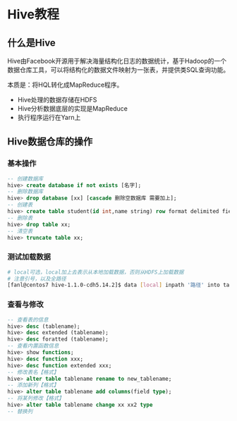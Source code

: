 # Hive教程

## 什么是Hive

Hive由Facebook开源用于解决海量结构化日志的数据统计，基于Hadoop的一个数据仓库工具，可以将结构化的数据文件映射为一张表，并提供类SQL查询功能。

本质是：将HQL转化成MapReduce程序。

- Hive处理的数据存储在HDFS
- Hive分析数据底层的实现是MapReduce
- 执行程序运行在Yarn上

## Hive数据仓库的操作

### 基本操作

```sql
-- 创建数据库
hive> create database if not exists [名字];
-- 删除数据库
hive> drop database [xx] [cascade 删除空数据库 需要加上];
-- 创建表
hive> create table student(id int,name string) row format delimited fields terminated by '\t';
-- 删除表
hive> drop table xx;
-- 清空表
hive> truncate table xx;
```

### 测试加载数据

```bash
# local可选，local加上去表示从本地加载数据，否则从HDFS上加载数据
# 注意引号，以及全路径
[fanl@centos7 hive-1.1.0-cdh5.14.2]$ data [local] inpath '路径' into table student;
```

### 查看与修改

```sql
-- 查看表的信息
hive> desc (tablename);
hive> desc extended (tablename);
hive> desc foratted (tablename);
-- 查看内置函数信息
hive> show functions;
hive> desc function xxx;
hive> desc function extended xxx;
-- 修改表名【格式】
hive> alter table tablename rename to new_tablename;
-- 添加新列【格式】
hive> alter table tablename add columns(field type);
-- 将某列修改【格式】
hive> alter table tablename change xx xx2 type
-- 替换列

```

